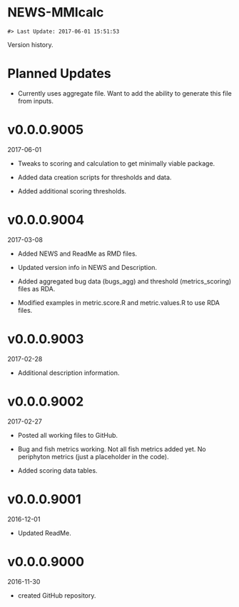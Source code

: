 NEWS-MMIcalc
================

<!-- NEWS.md is generated from NEWS.Rmd. Please edit that file -->
    #> Last Update: 2017-06-01 15:51:53

Version history.

Planned Updates
===============

-   Currently uses aggregate file. Want to add the ability to generate this file from inputs.

v0.0.0.9005
===========

2017-06-01

-   Tweaks to scoring and calculation to get minimally viable package.

-   Added data creation scripts for thresholds and data.

-   Added additional scoring thresholds.

v0.0.0.9004
===========

2017-03-08

-   Added NEWS and ReadMe as RMD files.

-   Updated version info in NEWS and Description.

-   Added aggregated bug data (bugs\_agg) and threshold (metrics\_scoring) files as RDA.

-   Modified examples in metric.score.R and metric.values.R to use RDA files.

v0.0.0.9003
===========

2017-02-28

-   Additional description information.

v0.0.0.9002
===========

2017-02-27

-   Posted all working files to GitHub.

-   Bug and fish metrics working. Not all fish metrics added yet. No periphyton metrics (just a placeholder in the code).

-   Added scoring data tables.

v0.0.0.9001
===========

2016-12-01

-   Updated ReadMe.

v0.0.0.9000
===========

2016-11-30

-   created GitHub repository.
